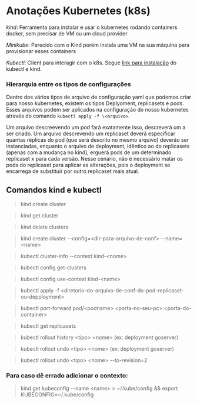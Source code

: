 # Anotações Kubernetes (k8s)
*kind*: Ferramenta para instalar e usar o kubernetes rodando containers docker, sem precisar de VM ou um cloud provider

*Minikube*: Parecido com o Kind porém instala uma VM na sua máquina para provisionar esses containers

*Kubectl*: Client para interagir com o k8s. Segue [link para instalação](https://kubernetes.io/pt-br/docs/tasks/tools/) do kubectl e kind. 

### Hierarquia entre os tipos de configurações
Dentro dos vários tipos de arquivo de configuração yaml que podemos criar para nosso kubernetes, existem os tipos Deplyoment, replicasets e pods. Esses arquivos podem ser aplicados na configuração do nosso kubernetes através do comando `kubectl apply -f \<arquivo>`.

Um arquivo descreevendo um pod fará exatamente isso, descreverá um a ser criado. Um arquivo descrevendo um replicaset deverá especificar quantas réplicas do pod (que será descrito no mesmo arquivo) deverão ser instanciadas, enquanto o arquivo de deployment, idêntico ao do replicasets (apenas com a mudança no kind), erguerá pods de um determinado replicaset x para cada versão. Nesse cenário, não é necessário matar os pods do replicaset para aplicar as alterações, pois o deployment se encarrega de substituir por outro replicaset mais atual.

## Comandos kind e kubectl
> kind create cluster

> kind get cluster

> kind delete clusters <name>

> kind create cluster --config=\<dir-para-arquivo-de-conf> --name=\<name>

> kubectl cluster-info --context kind-\<nome>

> kubectl config get-clusters

> kubectl config use-context kind-\<name>

> kubectl apply -f \<diretorio-do-arquivo-de-conf-do-pod-replicaset-ou-depployment>

> kubectl port-forward pod/\<podname> \<porta-no-seu-pc>:\<porta-do-container>

> kubectl get replicasets

> kubectl rollout history \<tipo> \<nome> (ex: deployment goserver)

> kubectl rollout undo \<tipo> \<nome> (ex: deployment goserver)

> kubectl rollout undo \<tipo> \<nome> --to-revision=2


### Para caso dê errado adicionar o contexto:
> kind get kubeconfig --name \<name> > ~/.kube/config && 
export KUBECONFIG=~/.kube/config